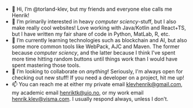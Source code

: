 - 👋 Hi, I’m @torland-klev, but my friends and everyone else calls me Henrik!
- 👀 I’m primarily interested in heavy _computer sciency_-stuff, but I also make really cool websites! Love working with Java/Kotlin and React+TS, but I have written my fair share of code in Python, MatLab, R, etc. 
- 🌱 I’m currently learning technologies such as blockchain and AI, but also some more common tools like WebPack, AJC and Maven. The former because _computer sciency_, and the latter because I think I've spent more time hitting random buttons until things work than I would have spent mastering those tools.
- 💞️ I’m looking to collaborate on *anything*! Seriously, I'm always open for checking out new stuff! If you need a developer on a project, hit me up!
- 📫 You can reach me at either my private email <klevhenrik@gmail.com>, my academic email <henriktk@uio.no>, or my work email <henrik.klev@visma.com>. I usually respond always, unless I don't.

<!---
torland-klev/torland-klev is a ✨ special ✨ repository because its `README.md` (this file) appears on your GitHub profile.
You can click the Preview link to take a look at your changes.
--->
